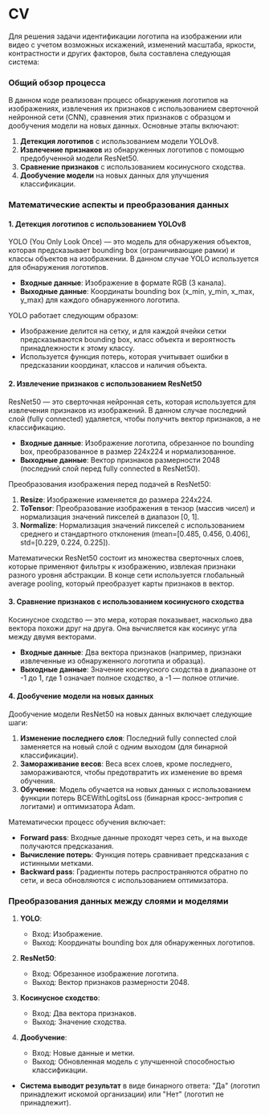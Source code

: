 # CV

Для решения задачи идентификации логотипа на изображении или видео с учетом возможных искажений, изменений масштаба, яркости, контрастности и других факторов, была составлена следующая система:

### Общий обзор процесса

В данном коде реализован процесс обнаружения логотипов на изображениях, извлечения их признаков с использованием сверточной нейронной сети (CNN), сравнения этих признаков с образцом и дообучения модели на новых данных. Основные этапы включают:

1. **Детекция логотипов** с использованием модели YOLOv8.
2. **Извлечение признаков** из обнаруженных логотипов с помощью предобученной модели ResNet50.
3. **Сравнение признаков** с использованием косинусного сходства.
4. **Дообучение модели** на новых данных для улучшения классификации.

### Математические аспекты и преобразования данных

#### 1. Детекция логотипов с использованием YOLOv8

YOLO (You Only Look Once) — это модель для обнаружения объектов, которая предсказывает bounding box (ограничивающие рамки) и классы объектов на изображении. В данном случае YOLO используется для обнаружения логотипов.

- **Входные данные**: Изображение в формате RGB (3 канала).
- **Выходные данные**: Координаты bounding box (x_min, y_min, x_max, y_max) для каждого обнаруженного логотипа.

YOLO работает следующим образом:
- Изображение делится на сетку, и для каждой ячейки сетки предсказываются bounding box, класс объекта и вероятность принадлежности к этому классу.
- Используется функция потерь, которая учитывает ошибки в предсказании координат, классов и наличия объекта.

#### 2. Извлечение признаков с использованием ResNet50

ResNet50 — это сверточная нейронная сеть, которая используется для извлечения признаков из изображений. В данном случае последний слой (fully connected) удаляется, чтобы получить вектор признаков, а не классификацию.

- **Входные данные**: Изображение логотипа, обрезанное по bounding box, преобразованное в размер 224x224 и нормализованное.
- **Выходные данные**: Вектор признаков размерности 2048 (последний слой перед fully connected в ResNet50).

Преобразования изображения перед подачей в ResNet50:
1. **Resize**: Изображение изменяется до размера 224x224.
2. **ToTensor**: Преобразование изображения в тензор (массив чисел) и нормализация значений пикселей в диапазон [0, 1].
3. **Normalize**: Нормализация значений пикселей с использованием среднего и стандартного отклонения (mean=[0.485, 0.456, 0.406], std=[0.229, 0.224, 0.225]).

Математически ResNet50 состоит из множества сверточных слоев, которые применяют фильтры к изображению, извлекая признаки разного уровня абстракции. В конце сети используется глобальный average pooling, который преобразует карты признаков в вектор.

#### 3. Сравнение признаков с использованием косинусного сходства

Косинусное сходство — это мера, которая показывает, насколько два вектора похожи друг на друга. Она вычисляется как косинус угла между двумя векторами.

- **Входные данные**: Два вектора признаков (например, признаки извлеченные из обнаруженного логотипа и образца).
- **Выходные данные**: Значение косинусного сходства в диапазоне от -1 до 1, где 1 означает полное сходство, а -1 — полное отличие.

#### 4. Дообучение модели на новых данных

Дообучение модели ResNet50 на новых данных включает следующие шаги:

1. **Изменение последнего слоя**: Последний fully connected слой заменяется на новый слой с одним выходом (для бинарной классификации).
2. **Замораживание весов**: Веса всех слоев, кроме последнего, замораживаются, чтобы предотвратить их изменение во время обучения.
3. **Обучение**: Модель обучается на новых данных с использованием функции потерь BCEWithLogitsLoss (бинарная кросс-энтропия с логитами) и оптимизатора Adam.

Математически процесс обучения включает:
- **Forward pass**: Входные данные проходят через сеть, и на выходе получаются предсказания.
- **Вычисление потерь**: Функция потерь сравнивает предсказания с истинными метками.
- **Backward pass**: Градиенты потерь распространяются обратно по сети, и веса обновляются с использованием оптимизатора.

### Преобразования данных между слоями и моделями

1. **YOLO**:
   - Вход: Изображение.
   - Выход: Координаты bounding box для обнаруженных логотипов.

2. **ResNet50**:
   - Вход: Обрезанное изображение логотипа.
   - Выход: Вектор признаков размерности 2048.

3. **Косинусное сходство**:
   - Вход: Два вектора признаков.
   - Выход: Значение сходства.

4. **Дообучение**:
   - Вход: Новые данные и метки.
   - Выход: Обновленная модель с улучшенной способностью классификации.

- **Система выводит результат** в виде бинарного ответа: "Да" (логотип принадлежит искомой организации) или "Нет" (логотип не принадлежит).



